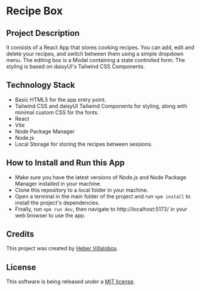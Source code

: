 # Recipe Box

## Project Description

It consists of a React App that stores cooking recipes. You can add, edit and delete your recipes, and switch between them using a simple dropdown menu. The editing box is a Modal containing a state controlled form. The styling is based on daisyUI's Tailwind CSS Components.

## Technology Stack

- Basic HTML5 for the app entry point.
- Tailwind CSS and daisyUI Tailwind Components for styling, along with minimal custom CSS for the fonts.
- React
- Vite
- Node Package Manager
- Node.js
- Local Storage for storing the recipes between sessions.

## How to Install and Run this App

- Make sure you have the latest versions of Node.js and Node Package Manager installed in your machine.
- Clone this repository to a local folder in your machine.
- Open a terminal in the main folder of the project and run `npm install` to install the project's dependencies.
- Finally, run `npm run dev`, then navigate to http://localhost:5173/ in your web browser to use the app.

## Credits

This project was created by [Heber Villalobos](https://github.com/heber737).

## License

This software is being released under a [MIT license](https://github.com/heber737/recipe-box/blob/main/LICENSE.md).

